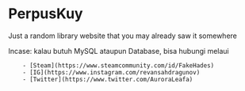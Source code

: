 # PerpusKuy
Just a random library website that you may already saw it somewhere

Incase: kalau butuh MySQL ataupun Database, bisa hubungi melaui

        - [Steam](https://www.steamcommunity.com/id/FakeHades)
        - [IG](https://www.instagram.com/revansahdragunov)
        - [Twitter](https://www.twitter.com/AuroraLeafa)
